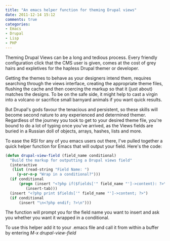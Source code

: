 ```yaml
---
title: "An emacs helper function for theming Drupal views"
date: 2011-12-14 15:12
comments: true
categories: 
- Emacs
- Drupal
- Lisp
- PHP
---
```


Theming Drupal Views can be a long and tedious process.  Every friendly configuration click that the CMS user is given, comes at the cost of grey hairs and expletives for the hapless Drupal themer or developer. 

Getting the themes to behave as your designers intend them, requires searching through the views interface, creating the appropriate theme files, flushing the cache and then coercing the markup so that it (just about) matches the designs. To be on the safe side, it might help to cast a virgin into a volcano or sacrifice small barnyard animals if you want quick results.

But Drupal's gods favour the tenacious and persistent, so these skills will become second nature to any experienced and determined themer. Regardless of the journey you took to get to your desired theme file, you're bound to do a lot of typing once you've arrived, as the Views fields are buried in a Russian doll of objects, arrays, hashes, lists and more.  

To ease the RSI for any of you emacs users out there, I've pulled together a quick helper function for Emacs that will output your field.  Here's the code:


~~~ cl
(defun drupal-view-field (field_name conditional)
  "Build the markup for outputting a Drupal views field"
  (interactive 
   (list (read-string "Field Name: ")
	 (y-or-n-p "Wrap in a conditional?")))
  (if conditional 
      (progn (insert "<?php if($fields['" field_name "']->content): ?>\n")
	     (insert-tab)))
  (insert "<?php print $fields['" field_name "']->content; ?>")
  (if conditional 
      (insert "\n<?php endif; ?>\n")))
~~~

The function will prompt you for the field name you want to insert and ask you whether you want it wrapped in a conditional. 

To use this helper add it to your .emacs file and call it from within a buffer by entering *M-x drupal-view-field* 



